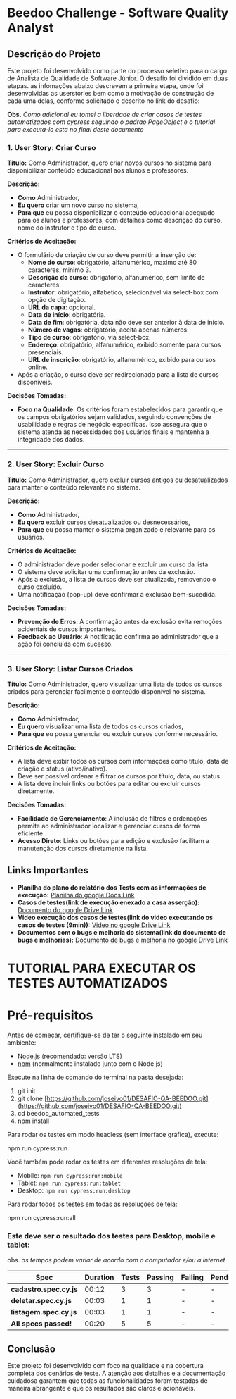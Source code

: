 # Beedoo Challenge - Software Quality Analyst

## Descrição do Projeto

Este projeto foi desenvolvido como parte do processo seletivo para o cargo de Analista de Qualidade de Software Júnior. O desafio foi dividido em duas etapas.
as infomações abaixo descrevem a primeira etapa, onde foi desenvolvidas as userstories bem como a motivação de construção de cada uma delas, conforme solicitado e descrito no link do desafio:

**Obs.** _Como adicional eu tomei a liberdade de criar casos de testes automatizados com cypress seguindo o padrao PageObject e o tutorial para executa-lo esta no final deste documento_

### 1. User Story: Criar Curso

**Título:** Como Administrador, quero criar novos cursos no sistema para disponibilizar conteúdo educacional aos alunos e professores.

**Descrição:**

- **Como** Administrador,
- **Eu quero** criar um novo curso no sistema,
- **Para que** eu possa disponibilizar o conteúdo educacional adequado para os alunos e professores, com detalhes como descrição do curso, nome do instrutor e tipo de curso.

**Critérios de Aceitação:**

- O formulário de criação de curso deve permitir a inserção de:
  - **Nome do curso**: obrigatório, alfanumérico, maximo até 80 caracteres, minimo 3.
  - **Descrição do curso**: obrigatório, alfanumérico, sem limite de caracteres.
  - **Instrutor**: obrigatório, alfabetico, selecionável via select-box com opção de digitação.
  - **URL da capa**: opcional.
  - **Data de início**: obrigatória.
  - **Data de fim**: obrigatória, data não deve ser anterior à data de início.
  - **Número de vagas**: obrigatório, aceita apenas números.
  - **Tipo de curso**: obrigatório, via select-box.
  - **Endereço**: obrigatório, alfanumérico, exibido somente para cursos presenciais.
  - **URL de inscrição**: obrigatório, alfanumérico, exibido para cursos online.
- Após a criação, o curso deve ser redirecionado para a lista de cursos disponíveis.

**Decisões Tomadas:**

- **Foco na Qualidade**: Os critérios foram estabelecidos para garantir que os campos obrigatórios sejam validados, seguindo convenções de usabilidade e regras de negócio específicas. Isso assegura que o sistema atenda às necessidades dos usuários finais e mantenha a integridade dos dados.

---

### 2. User Story: Excluir Curso

**Título:** Como Administrador, quero excluir cursos antigos ou desatualizados para manter o conteúdo relevante no sistema.

**Descrição:**

- **Como** Administrador,
- **Eu quero** excluir cursos desatualizados ou desnecessários,
- **Para que** eu possa manter o sistema organizado e relevante para os usuários.

**Critérios de Aceitação:**

- O administrador deve poder selecionar e excluir um curso da lista.
- O sistema deve solicitar uma confirmação antes da exclusão.
- Após a exclusão, a lista de cursos deve ser atualizada, removendo o curso excluído.
- Uma notificação (pop-up) deve confirmar a exclusão bem-sucedida.

**Decisões Tomadas:**

- **Prevenção de Erros**: A confirmação antes da exclusão evita remoções acidentais de cursos importantes.
- **Feedback ao Usuário**: A notificação confirma ao administrador que a ação foi concluída com sucesso.

---

### 3. User Story: Listar Cursos Criados

**Título:** Como Administrador, quero visualizar uma lista de todos os cursos criados para gerenciar facilmente o conteúdo disponível no sistema.

**Descrição:**

- **Como** Administrador,
- **Eu quero** visualizar uma lista de todos os cursos criados,
- **Para que** eu possa gerenciar ou excluir cursos conforme necessário.

**Critérios de Aceitação:**

- A lista deve exibir todos os cursos com informações como título, data de criação e status (ativo/inativo).
- Deve ser possível ordenar e filtrar os cursos por título, data, ou status.
- A lista deve incluir links ou botões para editar ou excluir cursos diretamente.

**Decisões Tomadas:**

- **Facilidade de Gerenciamento**: A inclusão de filtros e ordenações permite ao administrador localizar e gerenciar cursos de forma eficiente.
- **Acesso Direto**: Links ou botões para edição e exclusão facilitam a manutenção dos cursos diretamente na lista.


## Links Importantes

- **Planilha do plano do relatório dos Tests com as informações de execução:** [Planilha do google Docs Link](https://docs.google.com/spreadsheets/d/1-4aVVDsoIWcUGEztUQKS4h2q4ZRNH1q-b6iCuolKEWk/edit?usp=sharing)
- **Casos de testes(link de execução enexado a casa asserção):** [Documento do google Drive Link](https://docs.google.com/document/d/16QXPkHT-FwD58_MADrThGxlaxc8Fdkc59gDf-cBCGZY/edit?usp=sharing)
- **Video execução dos casos de testes(link do video executando os casos de testes (9min)):** [Video no google Drive Link](https://drive.google.com/file/d/1CMt8AKSV3xl7j_uJ4wRBKQ-q9Zs03npR/view?usp=sharing)
- **Documentos com o bugs e melhoria do sistema(link do documento de bugs e melhorias):** [Documento de bugs e melhoria no google Drive Link](https://docs.google.com/document/d/1cPAa0w9gHX97wyHgMF5MsHn4vHqoT1Bcmih4_LEjqyU/edit?usp=sharing)

# TUTORIAL PARA EXECUTAR OS TESTES AUTOMATIZADOS

# Pré-requisitos

Antes de começar, certifique-se de ter o seguinte instalado em seu ambiente:

- [Node.js](https://nodejs.org/en/download/) (recomendado: versão LTS)
- [npm](https://www.npmjs.com/get-npm) (normalmente instalado junto com o Node.js)

Execute na linha de comando do terminal na pasta desejada:
1. git init
2. git clone [https://github.com/joseivo01/DESAFIO-QA-BEEDOO.git](https://github.com/joseivo01/DESAFIO-QA-BEEDOO.git) 
3. cd beedoo_automated_tests
4. npm install

Para rodar os testes em modo headless (sem interface gráfica), execute:

npm run cypress:run

Você também pode rodar os testes em diferentes resoluções de tela:

- Mobile: `npm run cypress:run:mobile`
- Tablet: `npm run cypress:run:tablet`
- Desktop: `npm run cypress:run:desktop`

Para rodar todos os testes em todas as resoluções de tela:

npm run cypress:run:all

### Este deve ser o resultado dos testes para Desktop, mobile e tablet:
obs. _os tempos podem variar de acordo com o computador e/ou a internet_

| Spec                      | Duration | Tests | Passing | Failing | Pending | Skipped |
|---------------------------|----------|-------|---------|---------|---------|---------|
| **cadastro.spec.cy.js**    | 00:12    | 3     | 3       | -       | -       | -       |
| **deletar.spec.cy.js**     | 00:03    | 1     | 1       | -       | -       | -       |
| **listagem.spec.cy.js**    | 00:03    | 1     | 1       | -       | -       | -       |
| **All specs passed!**      | 00:20    | 5     | 5       | -       | -       | -       |

  
## Conclusão

Este projeto foi desenvolvido com foco na qualidade e na cobertura completa dos cenários de teste. A atenção aos detalhes e a documentação cuidadosa garantem que todas as funcionalidades foram testadas de maneira abrangente e que os resultados são claros e acionáveis.
